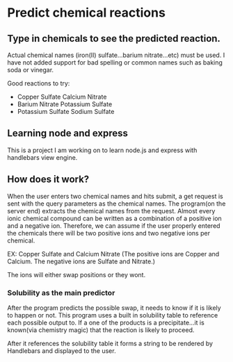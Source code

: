 # Predict chemical reactions

## Type in chemicals to see the predicted reaction.  
Actual chemical names (iron(II) sulfate...barium nitrate...etc) must be used. I have not added support for bad spelling or common names such as baking soda or vinegar. 

Good reactions to try:

* Copper Sulfate Calcium Nitrate
* Barium Nitrate Potassium Sulfate
* Potassium Sulfate Sodium Sulfate

## Learning node and express 

This is a project I am working on to learn node.js and express with handlebars view engine. 

## How does it work?

When the user enters two chemical names and hits submit, a get request is sent with the query parameters as the chemical names. 
The program(on the server end) extracts the chemical names from the request.  Almost every ionic chemical compound can be written as a combination of a positive ion and a negative ion. Therefore, we can assume if the user properly entered the chemicals there will be two positive ions and two negative ions per chemical. 

EX:   Copper Sulfate and Calcium Nitrate   (The positive ions are Copper and Calcium.  The negative ions are Sulfate and Nitrate.)   

The ions will either swap positions or they wont.  

### Solubility as the main predictor

  After the program predicts the possible swap, it needs to know if it is likely to happen or not.  This program uses a built in solubility table to reference each possible output to.  If a one of the products is a precipitate...it is known(via chemistry magic) that the reaction is likely to proceed. 

After it references the solubility table it forms a string to be rendered by Handlebars and displayed to the user. 



